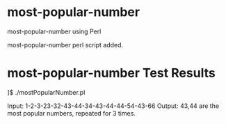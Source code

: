 # most-popular-number
most-popular-number using Perl

most-popular-number perl script added.

# most-popular-number Test Results
]$ ./mostPopularNumber.pl

Input: 1-2-3-23-32-43-44-34-43-44-44-54-43-66
Output: 43,44 are the most popular numbers, repeated for 3 times.
